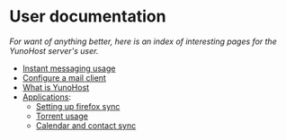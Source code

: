 # User documentation

*For want of anything better, here is an index of interesting pages for the YunoHost server's user.*

* [Instant messaging usage](/XMPP)
* [Configure a mail client](/email)
* [What is YunoHost](/whatsyunohost)
* [Applications](apps_en):
   * [Setting up firefox sync](/app_ffsync_en)
   * [Torrent usage](/app_transmission_en)
   * [Calendar and contact sync](/app_radicale)